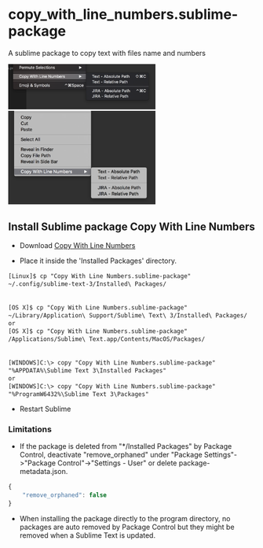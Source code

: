 # copy_with_line_numbers.sublime-package
A sublime package to copy text with files name and numbers

<img src="CopyWithLineNumbersEditMenu.png" width="300">
<img src="CopyWithLineNumbersContextMenu.png" width="300">

## Install Sublime package Copy With Line Numbers

* Download [Copy With Line Numbers](https://github.com/freeella/copy_with_line_numbers.sublime-package/raw/master/Copy%20With%20Line%20Numbers.sublime-package)

* Place it inside the 'Installed Packages' directory.

````
[Linux]$ cp "Copy With Line Numbers.sublime-package" ~/.config/sublime-text-3/Installed\ Packages/


[OS X]$ cp "Copy With Line Numbers.sublime-package" ~/Library/Application\ Support/Sublime\ Text\ 3/Installed\ Packages/
or
[OS X]$ cp "Copy With Line Numbers.sublime-package" /Applications/Sublime\ Text.app/Contents/MacOS/Packages/


[WINDOWS]C:\> copy "Copy With Line Numbers.sublime-package" "%APPDATA%\Sublime Text 3\Installed Packages"
or
[WINDOWS]C:\> copy "Copy With Line Numbers.sublime-package" "%ProgramW6432%\Sublime Text 3\Packages"
````

* Restart Sublime

### Limitations

* If the package is deleted from "*/Installed Packages" by Package Control, deactivate "remove_orphaned" under 
"Package Settings"->"Package Control"->"Settings - User" or delete package-metadata.json.

```javascript
{
	"remove_orphaned": false
}
```

* When installing the package directly to the program directory, no packages are auto removed by Package Control but they might be removed when a Sublime Text is updated.
